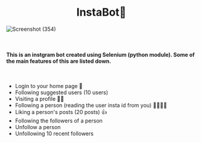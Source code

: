 <h1 align="center">  InstaBot🤖 </h1>

![Screenshot (354)](https://user-images.githubusercontent.com/62460730/93639570-d780fa00-fa16-11ea-90cf-a9663c6ff980.png)

<br/>

 ####                This is an instgram bot created using Selenium (python module). Some of the main features of this are listed down.
 
 <br/>
 
 * Login to your home page 🤗
 * Following suggested users (10 users)
 * Visiting a profile 🧐🧐
 * Following a person (reading the user insta id from you) 🚶‍♂️🏃‍♀️
 * Liking a person's posts (20 posts) 👍
 * Following the followers of a person
 * Unfollow a person
 * Unfollowing 10 recent followers
